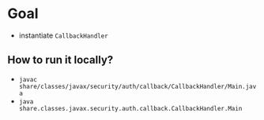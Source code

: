 # Goal
* instantiate `CallbackHandler`

## How to run it locally?
* `javac share/classes/javax/security/auth/callback/CallbackHandler/Main.java`
* `java share.classes.javax.security.auth.callback.CallbackHandler.Main`
